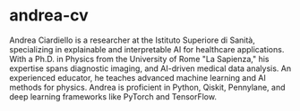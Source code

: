 # andrea-cv
Andrea Ciardiello is a researcher at the Istituto Superiore di Sanità, specializing in explainable and interpretable AI for healthcare applications. 
With a Ph.D. in Physics from the University of Rome "La Sapienza," his expertise spans diagnostic imaging, and AI-driven medical data analysis.
An experienced educator, he teaches advanced machine learning and AI methods for physics. 
Andrea is proficient in Python, Qiskit, Pennylane, and deep learning frameworks like PyTorch and TensorFlow.
